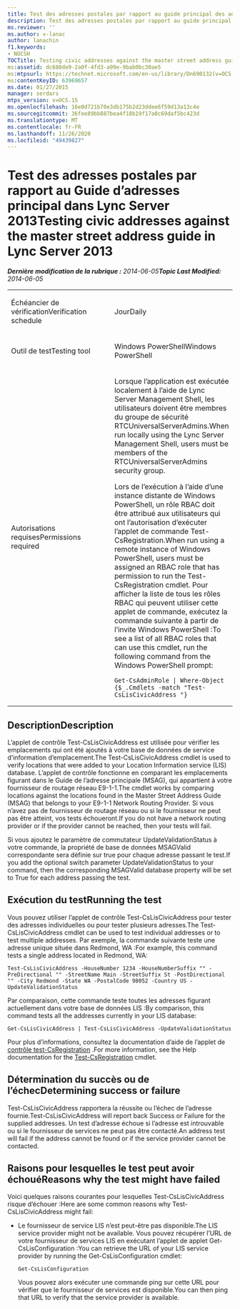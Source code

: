 ```yaml
---
title: Test des adresses postales par rapport au guide principal des adresses
description: Test des adresses postales par rapport au guide principal d’adresses.
ms.reviewer: ''
ms.author: v-lanac
author: lanachin
f1.keywords:
- NOCSH
TOCTitle: Testing civic addresses against the master street address guide
ms:assetid: dc680de9-2a0f-4fd3-a99e-9bab0bc30ae5
ms:mtpsurl: https://technet.microsoft.com/en-us/library/Dn690132(v=OCS.15)
ms:contentKeyID: 63969657
ms.date: 01/27/2015
manager: serdars
mtps_version: v=OCS.15
ms.openlocfilehash: 16e0d721b70e3db175b2d23ddee6f59d13a13c4e
ms.sourcegitcommit: 36fee89bb887bea4f18b19f17a8c69daf5bc423d
ms.translationtype: MT
ms.contentlocale: fr-FR
ms.lasthandoff: 11/26/2020
ms.locfileid: "49439827"
---
```

# <a name="testing-civic-addresses-against-the-master-street-address-guide-in-lync-server-2013"></a><span data-ttu-id="93f10-103">Test des adresses postales par rapport au Guide d’adresses principal dans Lync Server 2013</span><span class="sxs-lookup"><span data-stu-id="93f10-103">Testing civic addresses against the master street address guide in Lync Server 2013</span></span>

<div data-xmlns="http://www.w3.org/1999/xhtml">

<div class="topic" data-xmlns="http://www.w3.org/1999/xhtml" data-msxsl="urn:schemas-microsoft-com:xslt" data-cs="https://msdn.microsoft.com/">

<div data-asp="https://msdn2.microsoft.com/asp">



</div>

<div id="mainSection">

<div id="mainBody"><span data-ttu-id="93f10-104">

<span> </span></span><span class="sxs-lookup"><span data-stu-id="93f10-104">

<span> </span></span></span>

<span data-ttu-id="93f10-105">_**Dernière modification de la rubrique :** 2014-06-05_</span><span class="sxs-lookup"><span data-stu-id="93f10-105">_**Topic Last Modified:** 2014-06-05_</span></span>


<table>
<colgroup>
<col style="width: 50%" />
<col style="width: 50%" />
</colgroup>
<tbody>
<tr class="odd">
<td><p><span data-ttu-id="93f10-106">Échéancier de vérification</span><span class="sxs-lookup"><span data-stu-id="93f10-106">Verification schedule</span></span></p></td>
<td><p><span data-ttu-id="93f10-107">Jour</span><span class="sxs-lookup"><span data-stu-id="93f10-107">Daily</span></span></p></td>
</tr>
<tr class="even">
<td><p><span data-ttu-id="93f10-108">Outil de test</span><span class="sxs-lookup"><span data-stu-id="93f10-108">Testing tool</span></span></p></td>
<td><p><span data-ttu-id="93f10-109">Windows PowerShell</span><span class="sxs-lookup"><span data-stu-id="93f10-109">Windows PowerShell</span></span></p></td>
</tr>
<tr class="odd">
<td><p><span data-ttu-id="93f10-110">Autorisations requises</span><span class="sxs-lookup"><span data-stu-id="93f10-110">Permissions required</span></span></p></td>
<td><p><span data-ttu-id="93f10-111">Lorsque l’application est exécutée localement à l’aide de Lync Server Management Shell, les utilisateurs doivent être membres du groupe de sécurité RTCUniversalServerAdmins.</span><span class="sxs-lookup"><span data-stu-id="93f10-111">When run locally using the Lync Server Management Shell, users must be members of the RTCUniversalServerAdmins security group.</span></span></p>
<p><span data-ttu-id="93f10-112">Lors de l’exécution à l’aide d’une instance distante de Windows PowerShell, un rôle RBAC doit être attribué aux utilisateurs qui ont l’autorisation d’exécuter l’applet de commande Test-CsRegistration.</span><span class="sxs-lookup"><span data-stu-id="93f10-112">When run using a remote instance of Windows PowerShell, users must be assigned an RBAC role that has permission to run the Test-CsRegistration cmdlet.</span></span> <span data-ttu-id="93f10-113">Pour afficher la liste de tous les rôles RBAC qui peuvent utiliser cette applet de commande, exécutez la commande suivante à partir de l’invite Windows PowerShell :</span><span class="sxs-lookup"><span data-stu-id="93f10-113">To see a list of all RBAC roles that can use this cmdlet, run the following command from the Windows PowerShell prompt:</span></span></p>
<pre><code>Get-CsAdminRole | Where-Object {$_.Cmdlets -match &quot;Test-CsLisCivicAddress &quot;}</code></pre></td>
</tr>
</tbody>
</table>


<div>

## <a name="description"></a><span data-ttu-id="93f10-114">Description</span><span class="sxs-lookup"><span data-stu-id="93f10-114">Description</span></span>

<span data-ttu-id="93f10-115">L’applet de contrôle Test-CsLisCivicAddress est utilisée pour vérifier les emplacements qui ont été ajoutés à votre base de données de service d’information d’emplacement.</span><span class="sxs-lookup"><span data-stu-id="93f10-115">The Test-CsLisCivicAddress cmdlet is used to verify locations that were added to your Location Information service (LIS) database.</span></span> <span data-ttu-id="93f10-116">L’applet de contrôle fonctionne en comparant les emplacements figurant dans le Guide de l’adresse principale (MSAG), qui appartient à votre fournisseur de routage réseau E9-1-1.</span><span class="sxs-lookup"><span data-stu-id="93f10-116">The cmdlet works by comparing locations against the locations found in the Master Street Address Guide (MSAG) that belongs to your E9-1-1 Network Routing Provider.</span></span> <span data-ttu-id="93f10-117">Si vous n’avez pas de fournisseur de routage réseau ou si le fournisseur ne peut pas être atteint, vos tests échoueront.</span><span class="sxs-lookup"><span data-stu-id="93f10-117">If you do not have a network routing provider or if the provider cannot be reached, then your tests will fail.</span></span>

<span data-ttu-id="93f10-118">Si vous ajoutez le paramètre de commutateur UpdateValidationStatus à votre commande, la propriété de base de données MSAGValid correspondante sera définie sur true pour chaque adresse passant le test.</span><span class="sxs-lookup"><span data-stu-id="93f10-118">If you add the optional switch parameter UpdateValidationStatus to your command, then the corresponding MSAGValid database property will be set to True for each address passing the test.</span></span>

</div>

<div>

## <a name="running-the-test"></a><span data-ttu-id="93f10-119">Exécution du test</span><span class="sxs-lookup"><span data-stu-id="93f10-119">Running the test</span></span>

<span data-ttu-id="93f10-120">Vous pouvez utiliser l’applet de contrôle Test-CsLisCivicAddress pour tester des adresses individuelles ou pour tester plusieurs adresses.</span><span class="sxs-lookup"><span data-stu-id="93f10-120">The Test-CsLisCivicAddress cmdlet can be used to test individual addresses or to test multiple addresses.</span></span> <span data-ttu-id="93f10-121">Par exemple, la commande suivante teste une adresse unique située dans Redmond, WA :</span><span class="sxs-lookup"><span data-stu-id="93f10-121">For example, this command tests a single address located in Redmond, WA:</span></span>

    Test-CsLisCivicAddress -HouseNumber 1234 -HouseNumberSuffix "" -PreDirectional "" -StreetName Main -StreetSuffix St -PostDirectional "" -City Redmond -State WA -PostalCode 98052 -Country US -UpdateValidationStatus

<span data-ttu-id="93f10-122">Par comparaison, cette commande teste toutes les adresses figurant actuellement dans votre base de données LIS :</span><span class="sxs-lookup"><span data-stu-id="93f10-122">By comparison, this command tests all the addresses currently in your LIS database:</span></span>

    Get-CsLisCivicAddress | Test-CsLisCivicAddress -UpdateValidationStatus

<span data-ttu-id="93f10-123">Pour plus d’informations, consultez la documentation d’aide de l’applet de [contrôle test-CsRegistration](https://technet.microsoft.com/library/Gg412737(v=OCS.15)) .</span><span class="sxs-lookup"><span data-stu-id="93f10-123">For more information, see the Help documentation for the [Test-CsRegistration](https://technet.microsoft.com/library/Gg412737(v=OCS.15)) cmdlet.</span></span>

</div>

<div>

## <a name="determining-success-or-failure"></a><span data-ttu-id="93f10-124">Détermination du succès ou de l’échec</span><span class="sxs-lookup"><span data-stu-id="93f10-124">Determining success or failure</span></span>

<span data-ttu-id="93f10-125">Test-CsLisCivicAddress rapportera la réussite ou l’échec de l’adresse fournie.</span><span class="sxs-lookup"><span data-stu-id="93f10-125">Test-CsLisCivicAddress will report back Success or Failure for the supplied addresses.</span></span> <span data-ttu-id="93f10-126">Un test d’adresse échoue si l’adresse est introuvable ou si le fournisseur de services ne peut pas être contacté.</span><span class="sxs-lookup"><span data-stu-id="93f10-126">An address test will fail if the address cannot be found or if the service provider cannot be contacted.</span></span>

</div>

<div>

## <a name="reasons-why-the-test-might-have-failed"></a><span data-ttu-id="93f10-127">Raisons pour lesquelles le test peut avoir échoué</span><span class="sxs-lookup"><span data-stu-id="93f10-127">Reasons why the test might have failed</span></span>

<span data-ttu-id="93f10-128">Voici quelques raisons courantes pour lesquelles Test-CsLisCivicAddress risque d’échouer :</span><span class="sxs-lookup"><span data-stu-id="93f10-128">Here are some common reasons why Test-CsLisCivicAddress might fail:</span></span>

  - <span data-ttu-id="93f10-129">Le fournisseur de service LIS n’est peut-être pas disponible.</span><span class="sxs-lookup"><span data-stu-id="93f10-129">The LIS service provider might not be available.</span></span> <span data-ttu-id="93f10-130">Vous pouvez récupérer l’URL de votre fournisseur de services LIS en exécutant l’applet de applet Get-CsLisConfiguration :</span><span class="sxs-lookup"><span data-stu-id="93f10-130">You can retrieve the URL of your LIS service provider by running the Get-CsLisConfiguration cmdlet:</span></span>
    
        Get-CsLisConfiguration 
    
    <span data-ttu-id="93f10-131">Vous pouvez alors exécuter une commande ping sur cette URL pour vérifier que le fournisseur de services est disponible.</span><span class="sxs-lookup"><span data-stu-id="93f10-131">You can then ping that URL to verify that the service provider is available.</span></span>

<span data-ttu-id="93f10-132"></div>

</div>

<span> </span>

</div>

</div>

</span><span class="sxs-lookup"><span data-stu-id="93f10-132"></div>

</div>

<span> </span>

</div>

</div>

</span></span></div>

